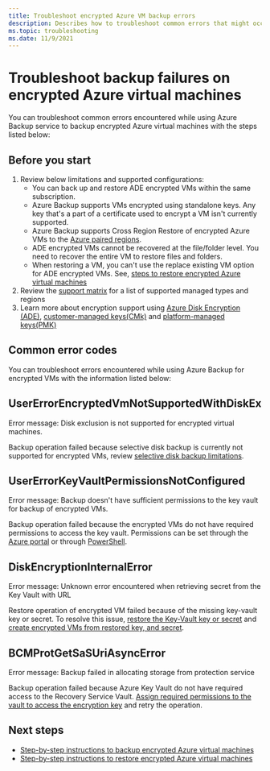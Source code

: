 ```yaml
---
title: Troubleshoot encrypted Azure VM backup errors
description: Describes how to troubleshoot common errors that might occur when you use Azure Backup to back up an encrypted VM.
ms.topic: troubleshooting
ms.date: 11/9/2021
---
```


# Troubleshoot backup failures on encrypted Azure virtual machines

You can troubleshoot common errors encountered while using Azure Backup service to backup encrypted Azure virtual machines with the steps listed below:

## Before you start

1. Review below limitations and supported configurations:
   - You can back up and restore ADE encrypted VMs within the same subscription.
   - Azure Backup supports VMs encrypted using standalone keys. Any key that's a part of a certificate used to encrypt a VM isn't currently supported.
   - Azure Backup supports Cross Region Restore of encrypted Azure VMs to the [Azure paired regions](../best-practices-availability-paired-regions.md#azure-regional-pairs).
   - ADE encrypted VMs cannot be recovered at the file/folder level. You need to recover the entire VM to restore files and folders. 
   - When restoring a VM, you can't use the replace existing VM option for ADE encrypted VMs. See, [steps to restore encrypted Azure virtual machines](restore-azure-encrypted-virtual-machines.md)
2. Review the [support matrix](backup-support-matrix.md#cross-region-restore) for a list of supported managed types and regions
3. Learn more about encryption support using [Azure Disk Encryption (ADE)](backup-azure-vms-encryption.md#encryption-support-using-ade), [customer-managed keys(CMk)](backup-azure-vms-encryption.md#encryption-using-customer-managed-keys) and [platform-managed keys(PMK)](backup-azure-vms-encryption.md#encryption-using-platform-managed-keys)

## Common error codes

You can troubleshoot errors encountered while using Azure Backup for encrypted VMs with the information listed below:

## UserErrorEncryptedVmNotSupportedWithDiskEx

Error message: Disk exclusion is not supported for encrypted virtual machines.

Backup operation failed because selective disk backup is currently not supported for encrypted VMs, review [selective disk backup limitations](selective-disk-backup-restore.md#limitations).

## UserErrorKeyVaultPermissionsNotConfigured

Error message: Backup doesn't have sufficient permissions to the key vault for backup of encrypted VMs.

Backup operation failed because the encrypted VMs do not have required permissions to access the key vault. 
Permissions can be set through the [Azure portal](./backup-azure-vms-encryption.md) or through [PowerShell](./backup-azure-vms-automation.md#enable-protection).

## DiskEncryptionInternalError

Error message: Unknown error encountered when retrieving secret from the Key Vault with URL

Restore operation of encrypted VM failed because of the missing key-vault key or secret.
To resolve this issue, [restore the Key-Vault key or secret](backup-azure-restore-key-secret.md) and [create encrypted VMs from restored key, and secret](backup-azure-vms-automation.md#create-a-vm-from-restored-disks).

## BCMProtGetSaSUriAsyncError

Error message: Backup failed in allocating storage from protection service

Backup operation failed because Azure Key Vault do not have required access to the Recovery Service Vault. [Assign required permissions to the vault to access the encryption key](encryption-at-rest-with-cmk.md#assign-permissions-to-the-recovery-services-vault-to-access-the-encryption-key-in-the-azure-key-vault) and retry the operation. 

## Next steps

- [Step-by-step instructions to backup encrypted Azure virtual machines](backup-azure-vms-encryption.md)
- [Step-by-step instructions to restore encrypted Azure virtual machines](restore-azure-encrypted-virtual-machines.md)

